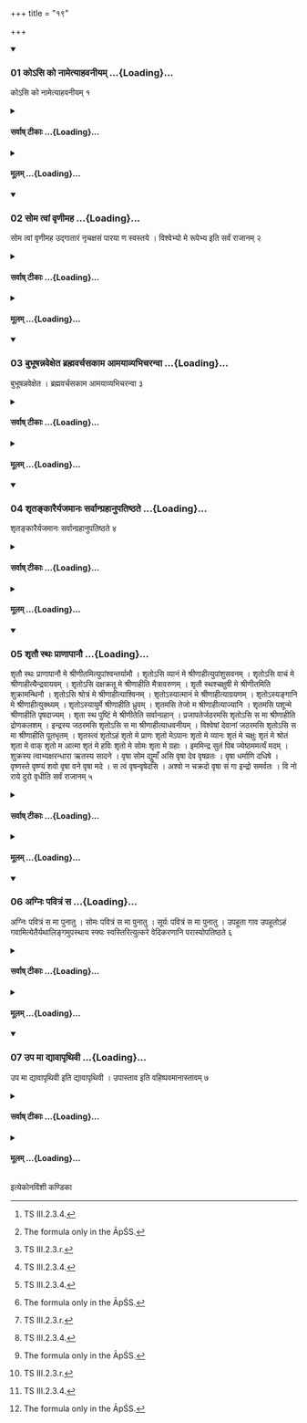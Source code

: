 +++
title = "१९"

+++

<div class="js_include" includetitle="true" newlevelforh1="3" unfilled url="/vedAH_yajuH/taittirIyam/sUtram/ApastambaH/shrautam/vishvAsa-prastutiH/12/19/01_ko-si_ko_nAmetyAhavanIyam.md">
<details open><summary><h3>01 कोऽसि को नामेत्याहवनीयम् ...{Loading}...</h3></summary>

कोऽसि को नामेत्याहवनीयम् १
</details>
</div>
<div class="js_include collapsed" newlevelforh1="4" title="सर्वाष् टीकाः" unfilled url="/vedAH_yajuH/taittirIyam/sUtram/ApastambaH/shrautam/sarvASh_TIkAH/12/19/01_ko-si_ko_nAmetyAhavanIyam.md">
<details><summary><h4>सर्वाष् टीकाः ...{Loading}...</h4></summary>
<details><summary>थिते</summary>

1. (The Adhvaryu, the Brahman and the sacificer look at) the Āhavanīya with ko'si ko nāma...;[^1]   

[^1]: TS III.2.3.4.  
</details>
</details>
</div>
<div class="js_include collapsed" newlevelforh1="4" title="मूलम्" unfilled url="/vedAH_yajuH/taittirIyam/sUtram/ApastambaH/shrautam/mUlam/12/19/01_ko-si_ko_nAmetyAhavanIyam.md">
<details><summary><h4>मूलम् ...{Loading}...</h4></summary>

कोऽसि को नामेत्याहवनीयम् १
</details>
</div>
<div class="js_include" includetitle="true" newlevelforh1="3" unfilled url="/vedAH_yajuH/taittirIyam/sUtram/ApastambaH/shrautam/vishvAsa-prastutiH/12/19/02_soma_tvAM_vRNImaha.md">
<details open><summary><h3>02 सोम त्वां वृणीमह ...{Loading}...</h3></summary>

सोम त्वां वृणीमह उद्गातारं नृचक्षसं पारया ण स्वस्तये । विश्वेभ्यो मे रूपेभ्य इति सर्वं राजानम् २
</details>
</div>
<div class="js_include collapsed" newlevelforh1="4" title="सर्वाष् टीकाः" unfilled url="/vedAH_yajuH/taittirIyam/sUtram/ApastambaH/shrautam/sarvASh_TIkAH/12/19/02_soma_tvAM_vRNImaha.md">
<details><summary><h4>सर्वाष् टीकाः ...{Loading}...</h4></summary>
<details><summary>थिते</summary>

2. the entire quantity of the king Soma with soma tvāṁ vr̥ṇīmahe...[^2] and viśvebhyo me rūpebhyaḥ...[^3]   


[^2]: The formula only in the ĀpŚS.  

[^3]: TS III.2.3.r.  
</details>
</details>
</div>
<div class="js_include collapsed" newlevelforh1="4" title="मूलम्" unfilled url="/vedAH_yajuH/taittirIyam/sUtram/ApastambaH/shrautam/mUlam/12/19/02_soma_tvAM_vRNImaha.md">
<details><summary><h4>मूलम् ...{Loading}...</h4></summary>

सोम त्वां वृणीमह उद्गातारं नृचक्षसं पारया ण स्वस्तये । विश्वेभ्यो मे रूपेभ्य इति सर्वं राजानम् २
</details>
</div>
<div class="js_include" includetitle="true" newlevelforh1="3" unfilled url="/vedAH_yajuH/taittirIyam/sUtram/ApastambaH/shrautam/vishvAsa-prastutiH/12/19/03_bubhUShannavexeta_brahmavarchasakAma_AmayAvyabhicharanvA.md">
<details open><summary><h3>03 बुभूषन्नवेक्षेत ब्रह्मवर्चसकाम आमयाव्यभिचरन्वा ...{Loading}...</h3></summary>

बुभूषन्नवेक्षेत । ब्रह्मवर्चसकाम आमयाव्यभिचरन्वा ३
</details>
</div>
<div class="js_include collapsed" newlevelforh1="4" title="सर्वाष् टीकाः" unfilled url="/vedAH_yajuH/taittirIyam/sUtram/ApastambaH/shrautam/sarvASh_TIkAH/12/19/03_bubhUShannavexeta_brahmavarchasakAma_AmayAvyabhicharanvA.md">
<details><summary><h4>सर्वाष् टीकाः ...{Loading}...</h4></summary>
<details><summary>थिते</summary>

3. The (sacrificer) desirous to be prosperous or one desirous of Brahman-splendour, or one who is diseased or one who is practising black magic (should look at the various scoops and vessels) (every time mentioning his desire in the formula).[^1]  

[^1]: Cf. TS III.2.3.3-4.                                                                                           
</details>
</details>
</div>
<div class="js_include collapsed" newlevelforh1="4" title="मूलम्" unfilled url="/vedAH_yajuH/taittirIyam/sUtram/ApastambaH/shrautam/mUlam/12/19/03_bubhUShannavexeta_brahmavarchasakAma_AmayAvyabhicharanvA.md">
<details><summary><h4>मूलम् ...{Loading}...</h4></summary>

बुभूषन्नवेक्षेत । ब्रह्मवर्चसकाम आमयाव्यभिचरन्वा ३
</details>
</div>
<div class="js_include" includetitle="true" newlevelforh1="3" unfilled url="/vedAH_yajuH/taittirIyam/sUtram/ApastambaH/shrautam/vishvAsa-prastutiH/12/19/04_shRtankArairyajamAnaH_sarvAngrahAnupatiShThate.md">
<details open><summary><h3>04 शृतङ्कारैर्यजमानः सर्वान्ग्रहानुपतिष्ठते ...{Loading}...</h3></summary>

शृतङ्कारैर्यजमानः सर्वान्ग्रहानुपतिष्ठते ४
</details>
</div>
<div class="js_include collapsed" newlevelforh1="4" title="सर्वाष् टीकाः" unfilled url="/vedAH_yajuH/taittirIyam/sUtram/ApastambaH/shrautam/sarvASh_TIkAH/12/19/04_shRtankArairyajamAnaH_sarvAngrahAnupatiShThate.md">
<details><summary><h4>सर्वाष् टीकाः ...{Loading}...</h4></summary>
<details><summary>थिते</summary>

4. The sacrificer should stand near praising all the scoops with the formulae containing the word śr̥ta:  
</details>
</details>
</div>
<div class="js_include collapsed" newlevelforh1="4" title="मूलम्" unfilled url="/vedAH_yajuH/taittirIyam/sUtram/ApastambaH/shrautam/mUlam/12/19/04_shRtankArairyajamAnaH_sarvAngrahAnupatiShThate.md">
<details><summary><h4>मूलम् ...{Loading}...</h4></summary>

शृतङ्कारैर्यजमानः सर्वान्ग्रहानुपतिष्ठते ४
</details>
</div>
<div class="js_include" includetitle="true" newlevelforh1="3" unfilled url="/vedAH_yajuH/taittirIyam/sUtram/ApastambaH/shrautam/vishvAsa-prastutiH/12/19/05_shRtau_sthaH_prANApAnau.md">
<details open><summary><h3>05 शृतौ स्थः प्राणापानौ ...{Loading}...</h3></summary>

शृतौ स्थः प्राणापानौ मे श्रीणीतमित्युपांश्वन्तर्यामौ । शृतोऽसि व्यानं मे श्रीणाहीत्युपांशुसवनम् । शृतोऽसि वाचं मे श्रीणाहीत्यैन्द्रवायवम् । शृतोऽसि दक्षक्रतू मे श्रीणाहीति मैत्रावरुणम् । शृतौ स्थश्चक्षुषी मे श्रीणीतमिति शुक्रामन्थिनौ । शृतोऽसि श्रोत्रं मे श्रीणाहीत्याश्विनम् । शृतोऽस्यात्मानं मे श्रीणाहीत्याग्रयणम् । शृतोऽस्यङ्गानि मे श्रीणाहीत्युक्थ्यम् । शृतोऽस्यायुर्मे श्रीणाहीति ध्रुवम् । शृतमसि तेजो म श्रीणाहीत्याज्यानि । शृतमसि पशून्मे श्रीणाहीति पृषदाज्यम् । शृता स्थ पुष्टिं मे श्रीणीतेति सर्वान्ग्रहान् । प्रजापतेर्जठरमसि शृतोऽसि स मा श्रीणाहीति द्रोणकलशम् । इन्द्रस्य जठरमसि शृतोऽसि स मा श्रीणाहीत्याधवनीयम् । विश्वेषां देवानां जठरमसि शृतोऽसि स मा श्रीणाहीति पूतभृतम् । शृतस्त्वं शृतोऽहं शृतो मे प्राणः शृतो मेऽपानः शृतो मे व्यानः शृतं मे चक्षुः शृतं मे श्रोतं शृता मे वाक् शृतो म आत्मा शृतं मे हविः शृतो मे सोमः शृता मे ग्रहाः । इममिन्द्र सुतं पिब ज्येष्ठममर्त्यं मदम् । शुक्रस्य त्वाभ्यक्षरन्धारा ऋतस्य सादने । वृषा सोम द्युमाँ असि वृषा देव वृषव्रतः । वृषा धर्माणि दधिषे । वृष्णस्ते वृष्ण्यं शवो वृषा वने वृषा मदे । स त्वं वृषन्वृषेदसि । अश्वो न चक्रदो वृषा सं गा इन्द्रो समर्वतः । वि नो राये दुरो वृधीति सर्वं राजानम् ५
</details>
</div>
<div class="js_include collapsed" newlevelforh1="4" title="सर्वाष् टीकाः" unfilled url="/vedAH_yajuH/taittirIyam/sUtram/ApastambaH/shrautam/sarvASh_TIkAH/12/19/05_shRtau_sthaH_prANApAnau.md">
<details><summary><h4>सर्वाष् टीकाः ...{Loading}...</h4></summary>
<details><summary>थिते</summary>

5. (thus) with śrtau sthaḥ... the Upāṁśu and Antaryāma (-scoops); with śrto'si vyānaṁ me ... the Upāṁśusavana (-stone); with śr̥to’si vācam me ... the Aindravāyava (-scoop); with śr̥oto'si dakṣakratū me...the Maitrāvaruṇa (-scoop); with śr̥tau sthaśca kṣuṣī... the Śukra and Manthin (-scoops); with śr̥to'si śrotram me... the Āśvina (-scoop), with śr̥to' syātmānaṁ me... the Āgrayaṇa (-scoop); with śr̥to'syaṅgāni me... the Ukthya (-scoop); with śr̥to'syāyur me... the Dhruva (-scoop); with śr̥tamasi tejo me... the ghees (in the ladles); with śrutamasi paśūn me... the spotted ghee (Pr̥ṣadājya: ghee mixed with curds); with śr̥tā stha puṣṭiṁ me... all the scoops; with prajāpater jaṭharamasi... the Droṇakalaśa; with indrasya jaṭharamasi... the Ādhavanīya; with viśveṣāṁ devānāṁ jaṭharamasi... the Putabhr̥t;[^1] with śr̥tastvaṁ śr̥to'haṁ..., with imamindra sutaṁ piba...[^2] and with vr̥ṣā soma dyutimān...[^3] the entire quantity of the king (Soma).  

[^1]: All the formulae only in the Āpastamba. They are mostly the variants of the formulae in XII.18.20.  

[^2]: RV I.84.4.  

[^3]: RV IX 64.1-3.  
</details>
</details>
</div>
<div class="js_include collapsed" newlevelforh1="4" title="मूलम्" unfilled url="/vedAH_yajuH/taittirIyam/sUtram/ApastambaH/shrautam/mUlam/12/19/05_shRtau_sthaH_prANApAnau.md">
<details><summary><h4>मूलम् ...{Loading}...</h4></summary>

शृतौ स्थः प्राणापानौ मे श्रीणीतमित्युपांश्वन्तर्यामौ । शृतोऽसि व्यानं मे श्रीणाहीत्युपांशुसवनम् । शृतोऽसि वाचं मे श्रीणाहीत्यैन्द्रवायवम् । शृतोऽसि दक्षक्रतू मे श्रीणाहीति मैत्रावरुणम् । शृतौ स्थश्चक्षुषी मे श्रीणीतमिति शुक्रामन्थिनौ । शृतोऽसि श्रोत्रं मे श्रीणाहीत्याश्विनम् । शृतोऽस्यात्मानं मे श्रीणाहीत्याग्रयणम् । शृतोऽस्यङ्गानि मे श्रीणाहीत्युक्थ्यम् । शृतोऽस्यायुर्मे श्रीणाहीति ध्रुवम् । शृतमसि तेजो म श्रीणाहीत्याज्यानि । शृतमसि पशून्मे श्रीणाहीति पृषदाज्यम् । शृता स्थ पुष्टिं मे श्रीणीतेति सर्वान्ग्रहान् । प्रजापतेर्जठरमसि शृतोऽसि स मा श्रीणाहीति द्रोणकलशम् । इन्द्रस्य जठरमसि शृतोऽसि स मा श्रीणाहीत्याधवनीयम् । विश्वेषां देवानां जठरमसि शृतोऽसि स मा श्रीणाहीति पूतभृतम् । शृतस्त्वं शृतोऽहं शृतो मे प्राणः शृतो मेऽपानः शृतो मे व्यानः शृतं मे चक्षुः शृतं मे श्रोतं शृता मे वाक् शृतो म आत्मा शृतं मे हविः शृतो मे सोमः शृता मे ग्रहाः । इममिन्द्र सुतं पिब ज्येष्ठममर्त्यं मदम् । शुक्रस्य त्वाभ्यक्षरन्धारा ऋतस्य सादने । वृषा सोम द्युमाँ असि वृषा देव वृषव्रतः । वृषा धर्माणि दधिषे । वृष्णस्ते वृष्ण्यं शवो वृषा वने वृषा मदे । स त्वं वृषन्वृषेदसि । अश्वो न चक्रदो वृषा सं गा इन्द्रो समर्वतः । वि नो राये दुरो वृधीति सर्वं राजानम् ५
</details>
</div>
<div class="js_include" includetitle="true" newlevelforh1="3" unfilled url="/vedAH_yajuH/taittirIyam/sUtram/ApastambaH/shrautam/vishvAsa-prastutiH/12/19/06_agniH_pavitraM_sa.md">
<details open><summary><h3>06 अग्निः पवित्रं स ...{Loading}...</h3></summary>

अग्निः पवित्रं स मा पुनातु । सोमः पवित्रं स मा पुनातु । सूर्यः पवित्रं स मा पुनातु । उपहूता गाव उपहूतोऽहं गवामित्येतैर्यथालिङ्गमुपस्थाय स्फ्यः स्वस्तिरित्युत्करे वेदिकरणानि परास्योपतिष्ठते ६
</details>
</div>
<div class="js_include collapsed" newlevelforh1="4" title="सर्वाष् टीकाः" unfilled url="/vedAH_yajuH/taittirIyam/sUtram/ApastambaH/shrautam/sarvASh_TIkAH/12/19/06_agniH_pavitraM_sa.md">
<details><summary><h4>सर्वाष् टीकाः ...{Loading}...</h4></summary>
<details><summary>थिते</summary>

6. Having praised (the respective deities) with the formulae agniḥ pavitraṁ sa mā punātu...[^1] etc. and with upahūtāḥ gāvaḥ...[^2] in accordance with the characteristic mark in them having then thrown the utensisls by means of which the altar was prepared on the rubish-heap (Utkara), he should stand near them praising with sphyaḥ svastiḥ...[^3]  

[^1]: Nirukta V.6.  

[^2]: Also in MāŚS II.3.7.6.  

[^3]: TS III.2.4.a.  
</details>
</details>
</div>
<div class="js_include collapsed" newlevelforh1="4" title="मूलम्" unfilled url="/vedAH_yajuH/taittirIyam/sUtram/ApastambaH/shrautam/mUlam/12/19/06_agniH_pavitraM_sa.md">
<details><summary><h4>मूलम् ...{Loading}...</h4></summary>

अग्निः पवित्रं स मा पुनातु । सोमः पवित्रं स मा पुनातु । सूर्यः पवित्रं स मा पुनातु । उपहूता गाव उपहूतोऽहं गवामित्येतैर्यथालिङ्गमुपस्थाय स्फ्यः स्वस्तिरित्युत्करे वेदिकरणानि परास्योपतिष्ठते ६
</details>
</div>
<div class="js_include" includetitle="true" newlevelforh1="3" unfilled url="/vedAH_yajuH/taittirIyam/sUtram/ApastambaH/shrautam/vishvAsa-prastutiH/12/19/07_upa_mA_dyAvApRthivI.md">
<details open><summary><h3>07 उप मा द्यावापृथिवी ...{Loading}...</h3></summary>

उप मा द्यावापृथिवी इति द्यावापृथिवी । उपास्ताव इति वहिष्पवमानास्तावम् ७
</details>
</div>
<div class="js_include collapsed" newlevelforh1="4" title="सर्वाष् टीकाः" unfilled url="/vedAH_yajuH/taittirIyam/sUtram/ApastambaH/shrautam/sarvASh_TIkAH/12/19/07_upa_mA_dyAvApRthivI.md">
<details><summary><h4>सर्वाष् टीकाः ...{Loading}...</h4></summary>
<details><summary>थिते</summary>

7. He praises Dyāvapr̥thivī with upa mā dyāvāpr̥thivī...,[^1] the place of singing the Bahiṣpavamāna with upāstāvaḥ...[^2]   

[^1]: TS III.2.4.b.  

[^2]: TS III.2.4.c.  
</details>
</details>
</div>
<div class="js_include collapsed" newlevelforh1="4" title="मूलम्" unfilled url="/vedAH_yajuH/taittirIyam/sUtram/ApastambaH/shrautam/mUlam/12/19/07_upa_mA_dyAvApRthivI.md">
<details><summary><h4>मूलम् ...{Loading}...</h4></summary>

उप मा द्यावापृथिवी इति द्यावापृथिवी । उपास्ताव इति वहिष्पवमानास्तावम् ७
</details>
</div>





  
इत्येकोनविंशी कण्डिका 
